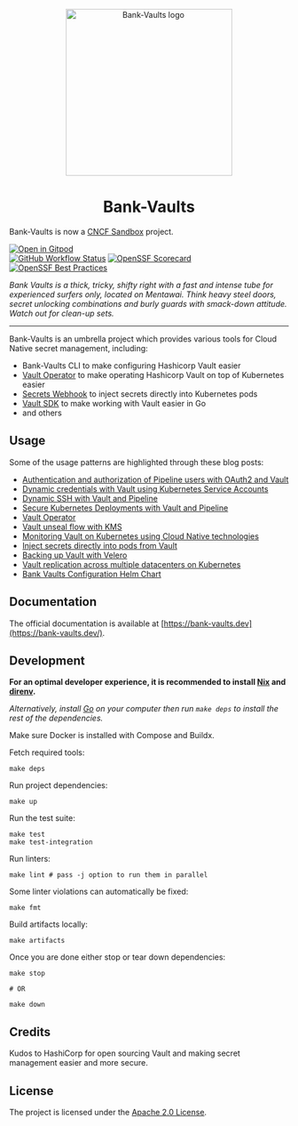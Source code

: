 <p align="center">
  <a href="https://bank-vaults.dev">
    <img src="resources/logo.png" width="300" alt="Bank-Vaults logo" />
  </a>

  <h1 align="center">
    Bank-Vaults
  </h1>
</p>

Bank-Vaults is now a [CNCF Sandbox](https://www.cncf.io/sandbox-projects/) project.

[![Open in Gitpod](https://gitpod.io/button/open-in-gitpod.svg)](https://gitpod.io/#https://github.com/bank-vaults/bank-vaults)
<br>
[![GitHub Workflow Status](https://img.shields.io/github/actions/workflow/status/bank-vaults/bank-vaults/ci.yaml?branch=main&style=flat-square)](https://github.com/bank-vaults/bank-vaults/actions/workflows/ci.yaml?query=workflow%3ACI)
[![OpenSSF Scorecard](https://api.securityscorecards.dev/projects/github.com/bank-vaults/bank-vaults/badge?style=flat-square)](https://api.securityscorecards.dev/projects/github.com/bank-vaults/bank-vaults)
[![OpenSSF Best Practices](https://www.bestpractices.dev/projects/7871/badge)](https://www.bestpractices.dev/projects/7871)

*Bank Vaults is a thick, tricky, shifty right with a fast and intense tube for experienced surfers only, located on Mentawai.
Think heavy steel doors, secret unlocking combinations and burly guards with smack-down attitude. Watch out for clean-up sets.*

---

Bank-Vaults is an umbrella project which provides various tools for Cloud Native secret management, including:

- Bank-Vaults CLI to make configuring Hashicorp Vault easier
- [Vault Operator](https://github.com/bank-vaults/vault-operator/) to make operating Hashicorp Vault on top of Kubernetes easier
- [Secrets Webhook](https://github.com/bank-vaults/secrets-webhook) to inject secrets directly into Kubernetes pods
- [Vault SDK](https://github.com/bank-vaults/vault-sdk) to make working with Vault easier in Go
- and others

## Usage

Some of the usage patterns are highlighted through these blog posts:

- [Authentication and authorization of Pipeline users with OAuth2 and Vault](https://outshift.cisco.com/blog/oauth2-vault/)
- [Dynamic credentials with Vault using Kubernetes Service Accounts](https://outshift.cisco.com/blog/vault-dynamic-secrets/)
- [Dynamic SSH with Vault and Pipeline](https://outshift.cisco.com/blog/vault-dynamic-ssh/)
- [Secure Kubernetes Deployments with Vault and Pipeline](https://outshift.cisco.com/blog/hashicorp-guest-post/)
- [Vault Operator](https://outshift.cisco.com/blog/vault-operator/)
- [Vault unseal flow with KMS](https://outshift.cisco.com/blog/vault-unsealing/)
- [Monitoring Vault on Kubernetes using Cloud Native technologies](https://web.archive.org/web/20231014000501/https://banzaicloud.com/blog/monitoring-vault-grafana/)
- [Inject secrets directly into pods from Vault](https://outshift.cisco.com/blog/inject-secrets-into-pods-vault-revisited/)
- [Backing up Vault with Velero](https://outshift.cisco.com/blog/vault-backup-velero/)
- [Vault replication across multiple datacenters on Kubernetes](https://outshift.cisco.com/blog/vault-multi-datacenter/)
- [Bank Vaults Configuration Helm Chart](https://github.com/rljohnsn/bank-vault-config/tree/main)

## Documentation

The official documentation is available at [https://bank-vaults.dev](https://bank-vaults.dev/).

## Development

**For an optimal developer experience, it is recommended to install [Nix](https://nixos.org/download.html) and [direnv](https://direnv.net/docs/installation.html).**

_Alternatively, install [Go](https://go.dev/dl/) on your computer then run `make deps` to install the rest of the dependencies._

Make sure Docker is installed with Compose and Buildx.

Fetch required tools:

```shell
make deps
```

Run project dependencies:

```shell
make up
```

Run the test suite:

```shell
make test
make test-integration
```

Run linters:

```shell
make lint # pass -j option to run them in parallel
```

Some linter violations can automatically be fixed:

```shell
make fmt
```

Build artifacts locally:

```shell
make artifacts
```

Once you are done either stop or tear down dependencies:

```shell
make stop

# OR

make down
```

## Credits

Kudos to HashiCorp for open sourcing Vault and making secret management easier and more secure.

## License

The project is licensed under the [Apache 2.0 License](LICENSE).
